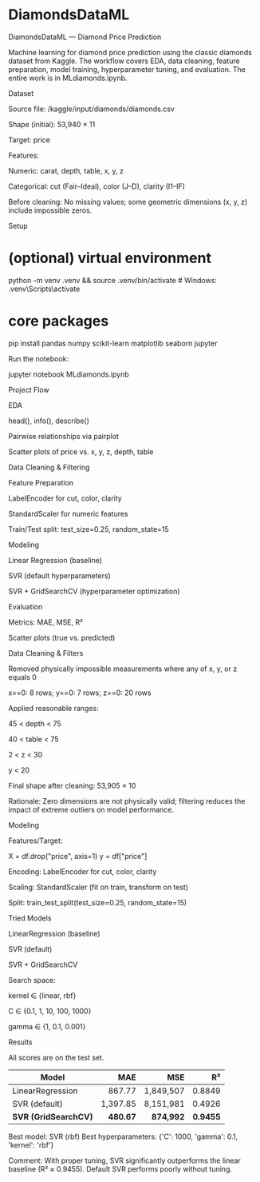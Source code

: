# DiamondsDataML

DiamondsDataML — Diamond Price Prediction

Machine learning for diamond price prediction using the classic diamonds dataset from Kaggle. The workflow covers EDA, data cleaning, feature preparation, model training, hyperparameter tuning, and evaluation. The entire work is in MLdiamonds.ipynb.

Dataset

Source file: /kaggle/input/diamonds/diamonds.csv

Shape (initial): 53,940 × 11

Target: price

Features:

Numeric: carat, depth, table, x, y, z

Categorical: cut (Fair–Ideal), color (J–D), clarity (I1–IF)

Before cleaning: No missing values; some geometric dimensions (x, y, z) include impossible zeros.

Setup

# (optional) virtual environment
python -m venv .venv && source .venv/bin/activate  # Windows: .venv\Scripts\activate

# core packages
pip install pandas numpy scikit-learn matplotlib seaborn jupyter

Run the notebook:

jupyter notebook MLdiamonds.ipynb


Project Flow

EDA

head(), info(), describe()

Pairwise relationships via pairplot

Scatter plots of price vs. x, y, z, depth, table

Data Cleaning & Filtering

Feature Preparation

LabelEncoder for cut, color, clarity

StandardScaler for numeric features

Train/Test split: test_size=0.25, random_state=15

Modeling

Linear Regression (baseline)

SVR (default hyperparameters)

SVR + GridSearchCV (hyperparameter optimization)

Evaluation

Metrics: MAE, MSE, R²

Scatter plots (true vs. predicted)

Data Cleaning & Filters

Removed physically impossible measurements where any of x, y, or z equals 0

x==0: 8 rows; y==0: 7 rows; z==0: 20 rows

Applied reasonable ranges:

45 < depth < 75

40 < table < 75

2 < z < 30

y < 20

Final shape after cleaning: 53,905 × 10

Rationale: Zero dimensions are not physically valid; filtering reduces the impact of extreme outliers on model performance.

Modeling

Features/Target:

X = df.drop("price", axis=1)
y = df["price"]

Encoding: LabelEncoder for cut, color, clarity

Scaling: StandardScaler (fit on train, transform on test)

Split: train_test_split(test_size=0.25, random_state=15)


Tried Models

LinearRegression (baseline)

SVR (default)

SVR + GridSearchCV

Search space:

kernel ∈ {linear, rbf}

C ∈ {0.1, 1, 10, 100, 1000}

gamma ∈ {1, 0.1, 0.001}

Results

All scores are on the test set.

| Model                  |        MAE |         MSE |         R² |
| ---------------------- | ---------: | ----------: | ---------: |
| LinearRegression       |     867.77 |   1,849,507 |     0.8849 |
| SVR (default)          |   1,397.85 |   8,151,981 |     0.4926 |
| **SVR (GridSearchCV)** | **480.67** | **874,992** | **0.9455** |


Best model: SVR (rbf)
Best hyperparameters: {'C': 1000, 'gamma': 0.1, 'kernel': 'rbf'}

Comment: With proper tuning, SVR significantly outperforms the linear baseline (R² ≈ 0.9455). Default SVR performs poorly without tuning.
